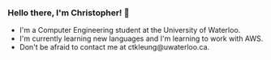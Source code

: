 ### Hello there, I'm Christopher! 👋
<ul>
<li> I'm a Computer Engineering student at the University of Waterloo.<br /></li>
<li> I'm currently learning new languages and I'm learning to work with AWS. <br /></li>
<li> Don't be afraid to contact me at ctkleung@uwaterloo.ca. <br /></li>
</ul>
<!--
Hello there, I'm Christopher!
 I'm a Computer Engineering student at the University of Waterloo.
🤚    On the side, I'm currently learning to work with cloud platforms like AWS.
📫   Feel free to check out my repositories below and contact me at ctkleung@uwaterloo.ca!
-->
